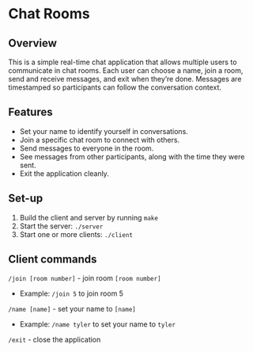 # Chat Rooms

## Overview

This is a simple real-time chat application that allows multiple users to communicate in chat rooms. Each user can 
choose a name, join a room, send and receive messages, and exit when they’re done. Messages are timestamped so 
participants can follow the conversation context.

## Features

- Set your name to identify yourself in conversations.
- Join a specific chat room to connect with others.
- Send messages to everyone in the room.
- See messages from other participants, along with the time they were sent.
- Exit the application cleanly.

## Set-up

1. Build the client and server by running `make`
2. Start the server: `./server`
3. Start one or more clients: `./client`

## Client commands

`/join [room number]` - join room `[room number]`
- Example: `/join 5` to join room 5

`/name [name]` - set your name to `[name]`
- Example: `/name tyler` to set your name to `tyler`

`/exit` - close the application
